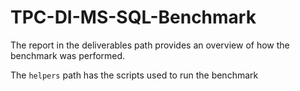 # TPC-DI-MS-SQL-Benchmark

The report in the deliverables path provides an overview of how the benchmark was performed.

The `helpers` path has the scripts used to run the benchmark
